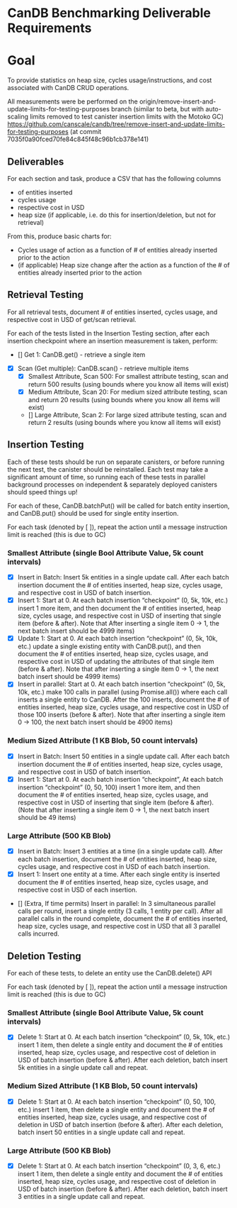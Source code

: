 # CanDB Benchmarking Deliverable Requirements

# Goal
To provide statistics on heap size, cycles usage/instructions, and cost associated with CanDB CRUD operations.

All measurements were be performed on the origin/remove-insert-and-update-limits-for-testing-purposes branch (similar to beta, but with auto-scaling limits removed to test canister insertion limits with the Motoko GC)
https://github.com/canscale/candb/tree/remove-insert-and-update-limits-for-testing-purposes
(at commit 7035f0a90fced70fe84c845f48c96b1cb378e141)

## Deliverables
For each section and task, produce a CSV that has the following columns
* of entities inserted
* cycles usage
* respective cost in USD
* heap size (if applicable, i.e. do this for insertion/deletion, but not for retrieval)

From this, produce basic charts for:
* Cycles usage of action as a function of # of entities already inserted prior to the action
* (if applicable) Heap size change after the action as a function of the # of entities already inserted prior to the action

## Retrieval Testing
For all retrieval tests, document # of entities inserted, cycles usage, and respective cost in USD of get/scan retrieval.

For each of the tests listed in the Insertion Testing section, after each insertion checkpoint where an insertion measurement is taken, perform:

* [] Get 1: CanDB.get() - retrieve a single item
* [x] Scan (Get multiple): CanDB.scan() - retrieve multiple items
  * [x] Smallest Attribute, Scan 500: For smallest attribute testing, scan and return 500 results (using bounds where you know all items will exist)
  * [x] Medium Attribute, Scan 20: For medium sized attribute testing, scan and return 20 results (using bounds where you know all items will exist)
  * [] Large Attribute, Scan 2: For large sized attribute testing, scan and return 2 results (using bounds where you know all items will exist)


## Insertion Testing

Each of these tests should be run on separate canisters, or before running the next test, the canister should be reinstalled. Each test may take a significant amount of time, so running each of these tests in parallel background processes on independent & separately deployed canisters should speed things up!


For each of these, CanDB.batchPut() will be called for batch entity insertion, and CanDB.put() should be used for single entity insertion.

For each task (denoted by [ ]), repeat the action until a message instruction limit is reached (this is due to GC)

### Smallest Attribute (single Bool Attribute Value, 5k count intervals)
* [x] Insert in Batch: Insert 5k entities in a single update call. After each batch insertion document the # of entities inserted, heap size, cycles usage, and respective cost in USD of batch insertion.
* [x] Insert 1: Start at 0. At each batch insertion “checkpoint” (0, 5k, 10k, etc.) insert 1 more item, and then document the # of entities inserted, heap size, cycles usage, and respective cost in USD of inserting that single item (before & after). Note that After inserting a single item 0 -> 1, the next batch insert should be 4999 items)
* [x] Update 1: Start at 0. At each batch insertion “checkpoint” (0, 5k, 10k, etc.) update a single existing entity with CanDB.put(), and then document the # of entities inserted, heap size, cycles usage, and respective cost in USD of updating the attributes of that single item (before & after). Note that after inserting a single item 0 -> 1, the next batch insert should be 4999 items)
* [x] Insert in parallel: Start at 0. At each batch insertion “checkpoint” (0, 5k, 10k, etc.) make 100 calls in parallel (using Promise.all()) where each call inserts a single entity to CanDB. After the 100 inserts, document the # of entities inserted, heap size, cycles usage, and respective cost in USD of those 100 inserts (before & after). Note that after inserting a single item 0 -> 100, the next batch insert should be 4900 items)

### Medium Sized Attribute (1 KB Blob, 50 count intervals)
* [x] Insert in Batch: Insert 50 entities in a single update call. After each batch insertion document the # of entities inserted, heap size, cycles usage, and respective cost in USD of batch insertion.
* [x] Insert 1: Start at 0. At each batch insertion “checkpoint”, At each batch insertion “checkpoint” (0, 50, 100) insert 1 more item, and then document the # of entities inserted, heap size, cycles usage, and respective cost in USD of inserting that single item (before & after). (Note that after inserting a single item 0 -> 1, the next batch insert should be 49 items)

### Large Attribute (500 KB Blob)
* [x] Insert in Batch: Insert 3 entities at a time (in a single update call). After each batch insertion, document the # of entities inserted, heap size, cycles usage, and respective cost in USD of each batch insertion.
* [x] Insert 1: Insert one entity at a time. After each single entity is inserted document the # of entities inserted, heap size, cycles usage, and respective cost in USD of each insertion.
* [] (Extra, If time permits) Insert in parallel: In 3 simultaneous parallel calls per round, insert a single entity (3 calls, 1 entity per call). After all parallel calls in the round complete, document the # of entities inserted, heap size, cycles usage, and respective cost in USD that all 3 parallel calls incurred.



## Deletion Testing

For each of these tests, to delete an entity use the CanDB.delete() API

For each task (denoted by [ ]), repeat the action until a message instruction limit is reached (this is due to GC)

### Smallest Attribute (single Bool Attribute Value, 5k count intervals)
* [x] Delete 1: Start at 0. At each batch insertion “checkpoint” (0, 5k, 10k, etc.) insert 1 item, then delete a single entity and document the # of entities inserted, heap size, cycles usage, and respective cost of deletion in USD of batch insertion (before & after). After each deletion, batch insert 5k entities in a single update call and repeat.

### Medium Sized Attribute (1 KB Blob, 50 count intervals)
* [x] Delete 1: Start at 0. At each batch insertion “checkpoint” (0, 50, 100, etc.) insert 1 item, then delete a single entity and document the # of entities inserted, heap size, cycles usage, and respective cost of deletion in USD of batch insertion (before & after). After each deletion, batch insert 50 entities in a single update call and repeat.

### Large Attribute (500 KB Blob)
* [x] Delete 1: Start at 0. At each batch insertion “checkpoint” (0, 3, 6, etc.) insert 1 item, then delete a single entity and document the # of entities inserted, heap size, cycles usage, and respective cost of deletion in USD of batch insertion (before & after). After each deletion, batch insert 3 entities in a single update call and repeat.
